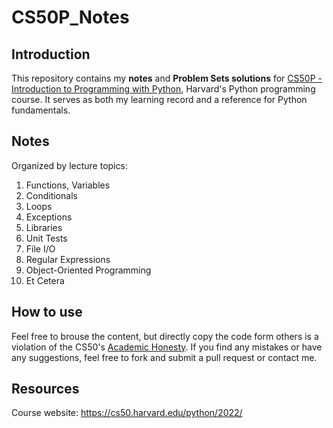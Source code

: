 # CS50P_Notes
## Introduction
This repository contains my **notes** and **Problem Sets solutions** for [CS50P - Introduction to Programming with Python](https://cs50.harvard.edu/python/2022/), Harvard's Python programming course. It serves as both my learning record and a reference for Python fundamentals.
## Notes
Organized by lecture topics:
1. Functions, Variables
2. Conditionals
3. Loops
4. Exceptions
5. Libraries
6. Unit Tests
7. File I/O
8. Regular Expressions
9. Object-Oriented Programming
10. Et Cetera
## How to use
Feel free to brouse the content, but directly copy the code form others is a violation of the CS50's [Academic Honesty](https://cs50.harvard.edu/python/2022/honesty/).
If you find any mistakes or have any suggestions, feel free to fork and submit a pull request or contact me.
## Resources
Course website: https://cs50.harvard.edu/python/2022/
